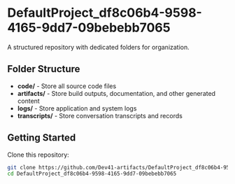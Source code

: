# DefaultProject_df8c06b4-9598-4165-9dd7-09bebebb7065
A structured repository with dedicated folders for organization.

## Folder Structure

- **code/** - Store all source code files
- **artifacts/** - Store build outputs, documentation, and other generated content
- **logs/** - Store application and system logs
- **transcripts/** - Store conversation transcripts and records

## Getting Started

Clone this repository:
```bash
git clone https://github.com/Dev41-artifacts/DefaultProject_df8c06b4-9598-4165-9dd7-09bebebb7065
cd DefaultProject_df8c06b4-9598-4165-9dd7-09bebebb7065
```

